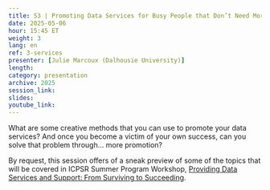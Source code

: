 ```yaml
---
title: S3 | Promoting Data Services for Busy People that Don’t Need More Work
date: 2025-05-06
hour: 15:45 ET
weight: 3
lang: en
ref: 3-services
presenter: [Julie Marcoux (Dalhousie University)]
length:
category: presentation
archive: 2025
session_link:
slides:
youtube_link:
---
```

What are some creative methods that you can use to promote your data services? And once you become a victim of your own success, can you solve that problem through… more promotion? <!--more-->

By request, this session offers of a sneak preview of some of the topics that will be covered in ICPSR Summer Program Workshop, [Providing Data Services and Support: From Surviving to Succeeding](https://www.icpsr.umich.edu/web/about/cms/6129).
